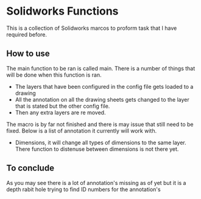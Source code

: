 # Solidworks Functions

This is a collection of Solidworks marcos to proform task that I have required before.


## How to use
The main function to be ran is called main. There is a number of things that will be done when this function is ran.

- The layers that have been configured in the config file gets loaded to a drawing
- All the annotation on all the drawing sheets gets changed to the layer that is stated but the other config file.
- Then any extra layers are re moved.

The macro is by far not finished and there is may issue that still need to be fixed. Below is a list of annotation it currently will work with.

- Dimensions, it will change all types of dimensions to the same layer. There function to distenuse between dimensions is not there yet.

## To conclude
As you may see there is a lot of annotation's missing as of yet but it is a depth rabit hole trying to find ID numbers for the annotation's